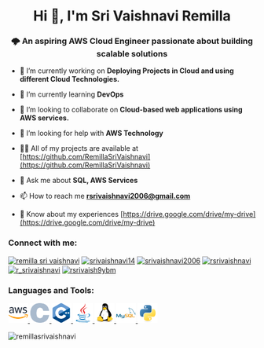 <h1 align="center">Hi 👋, I'm Sri Vaishnavi Remilla</h1>
<h3 align="center">🌩️ An aspiring AWS Cloud Engineer passionate about building scalable solutions</h3>

<!-- <p align="left"> <img src="https://komarev.com/ghpvc/?username=remillasrivaishnavi&label=Profile%20views&color=0e75b6&style=flat" alt="remillasrivaishnavi" /> </p>  -->

<!-- <p align="left"> <a href="https://github.com/ryo-ma/github-profile-trophy"><img src="https://github-profile-trophy.vercel.app/?username=remillasrivaishnavi" alt="remillasrivaishnavi" /></a> </p>   -->

- 🔭 I’m currently working on **Deploying Projects in Cloud and using different Cloud Technologies.**

- 🌱 I’m currently learning **DevOps**

- 👯 I’m looking to collaborate on **Cloud-based web applications using AWS services.**

- 🤝 I’m looking for help with **AWS Technology**

- 👨‍💻 All of my projects are available at [https://github.com/RemillaSriVaishnavi](https://github.com/RemillaSriVaishnavi)

- 💬 Ask me about **SQL, AWS Services**

- 📫 How to reach me **rsrivaishnavi2006@gmail.com**

- 📄 Know about my experiences [https://drive.google.com/drive/my-drive](https://drive.google.com/drive/my-drive)

<h3 align="left">Connect with me:</h3>
<p align="left">
<a href="https://linkedin.com/in/remilla sri vaishnavi" target="blank"><img align="center" src="https://raw.githubusercontent.com/rahuldkjain/github-profile-readme-generator/master/src/images/icons/Social/linked-in-alt.svg" alt="remilla sri vaishnavi" height="30" width="40" /></a>
<a href="https://www.codechef.com/users/srivaishnavi14" target="blank"><img align="center" src="https://cdn.jsdelivr.net/npm/simple-icons@3.1.0/icons/codechef.svg" alt="srivaishnavi14" height="30" width="40" /></a>
<a href="https://www.hackerrank.com/srivaishnavi2006" target="blank"><img align="center" src="https://raw.githubusercontent.com/rahuldkjain/github-profile-readme-generator/master/src/images/icons/Social/hackerrank.svg" alt="srivaishnavi2006" height="30" width="40" /></a>
<a href="https://codeforces.com/profile/rsrivaishnavi" target="blank"><img align="center" src="https://raw.githubusercontent.com/rahuldkjain/github-profile-readme-generator/master/src/images/icons/Social/codeforces.svg" alt="rsrivaishnavi" height="30" width="40" /></a>
<a href="https://www.leetcode.com/r_srivaishnavi" target="blank"><img align="center" src="https://raw.githubusercontent.com/rahuldkjain/github-profile-readme-generator/master/src/images/icons/Social/leet-code.svg" alt="r_srivaishnavi" height="30" width="40" /></a>
<a href="https://auth.geeksforgeeks.org/user/rsrivaish9ybm" target="blank"><img align="center" src="https://raw.githubusercontent.com/rahuldkjain/github-profile-readme-generator/master/src/images/icons/Social/geeks-for-geeks.svg" alt="rsrivaish9ybm" height="30" width="40" /></a>
</p>

<h3 align="left">Languages and Tools:</h3>
<p align="left"> <a href="https://aws.amazon.com" target="_blank" rel="noreferrer"> <img src="https://raw.githubusercontent.com/devicons/devicon/master/icons/amazonwebservices/amazonwebservices-original-wordmark.svg" alt="aws" width="40" height="40"/> </a> <a href="https://www.cprogramming.com/" target="_blank" rel="noreferrer"> <img src="https://raw.githubusercontent.com/devicons/devicon/master/icons/c/c-original.svg" alt="c" width="40" height="40"/> </a> <a href="https://www.w3schools.com/cpp/" target="_blank" rel="noreferrer"> <img src="https://raw.githubusercontent.com/devicons/devicon/master/icons/cplusplus/cplusplus-original.svg" alt="cplusplus" width="40" height="40"/> </a> <a href="https://www.java.com" target="_blank" rel="noreferrer"> <img src="https://raw.githubusercontent.com/devicons/devicon/master/icons/java/java-original.svg" alt="java" width="40" height="40"/> </a> <a href="https://www.linux.org/" target="_blank" rel="noreferrer"> <img src="https://raw.githubusercontent.com/devicons/devicon/master/icons/linux/linux-original.svg" alt="linux" width="40" height="40"/> </a> <a href="https://www.mysql.com/" target="_blank" rel="noreferrer"> <img src="https://raw.githubusercontent.com/devicons/devicon/master/icons/mysql/mysql-original-wordmark.svg" alt="mysql" width="40" height="40"/> </a> <a href="https://www.python.org" target="_blank" rel="noreferrer"> <img src="https://raw.githubusercontent.com/devicons/devicon/master/icons/python/python-original.svg" alt="python" width="40" height="40"/> </a> </p>

<p><img align="center" src="https://github-readme-stats.vercel.app/api/top-langs?username=remillasrivaishnavi&show_icons=true&locale=en&layout=compact" alt="remillasrivaishnavi" /></p>
